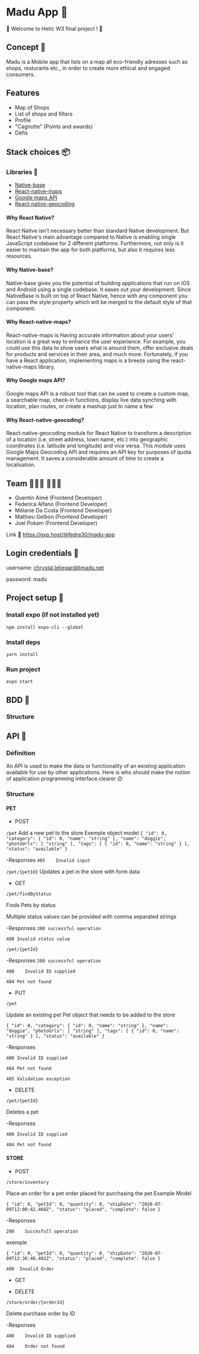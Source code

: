 # Madu App 🍃

🍃 Welcome to Hetic W3 final project ! 🥕

## Concept 🧐
Madu is a Mobile app that lists on a map all eco-friendly adresses such as shops, resturants etc., in order to create more ethical and engaged consumers.

## Features
* Map of Shops
* List of shops and filters
* Profile
* "Cagnotte" (Points and awards)
* Défis

## Stack choices 📦
### Libraries 📕
* [Native-base](https://nativebase.io)
* [React-native-maps](https://github.com/react-native-community/react-native-maps)
* [Google maps API](https://developers.google.com/maps/documentation)
* [React-native-geocoding](https://github.com/marlove/react-native-geocoding)


#### Why React Native?
 React Native isn't necessary better than standard Native development. But React Native's main advantage compared to Native is enabling single JavaScript codebase for 2 different platforms. Furthermore, not only is it easier to maintain the app for both platforms, but also it requires less resources.

#### Why Native-base?
 Native-base gives you the potential of building applications that run on iOS and Android using a single codebase. It eases out your development. Since NativeBase is built on top of React Native, hence with any component you can pass the style property which will be merged to the default style of that component.

#### Why React-native-maps?
 React-native-maps is Having accurate information about your users’ location is a great way to enhance the user experience. For example, you could use this data to show users what is around them, offer exclusive deals for products and services in their area, and much more. Fortunately, if you have a React application, implementing maps is a breeze using the react-native-maps library.

#### Why Google maps API?
 Google maps API is a robust tool that can be used to create a custom map, a searchable map, check-in functions, display live data synching with location, plan routes, or create a mashup just to name a few.

#### Why React-native-geocoding?
 React-native-geocoding module for React Native to transform a description of a location (i.e. street address, town name, etc.) into geographic coordinates (i.e. latitude and longitude) and vice versa. This module uses Google Maps Geocoding API and requires an API key for purposes of quota management. It saves a considerable amount of time to create a localisation.

## Team 👩🏻‍💻 👨🏻‍💻
- Quentin Aimé (Frontend Developer)
- Federica Alfano (Frontend Developer)
- Mélanie Da Costa (Frontend Developer)
- Mathieu Gelbon (Frontend Developer)
- Joel Pokam (Frontend Developer)

Link 🐼
https://exp.host/@fedre30/madu-app

## Login credentials 🔑
username: chrystal.leliegard@madu.net

password: madu

## Project setup 🚀

### Install expo (If not installed yet)
```npm install expo-cli --global```

### Install deps

```yarn install```

### Run project
```expo start```

## BDD 🧐

### Structure


## API 🧐

### Définition
An API is used to make the data or functionality of an existing application available for use by other applications. Here is who should make the notion of application programming interface clearer 😊

### Structure



#### PET

- POST

`/pet`
Add a new pet to the store
Exemple object model
  `{
  "id": 0,
  "category": {
    "id": 0,
    "name": "string"
  },
  "name": "doggie",
  "photoUrls": [
    "string"
  ],
  "tags": [
    {
      "id": 0,
      "name": "string"
    }
  ],
  "status": "available"
}`

-Responses 
`405 	Invalid input`

`/pet/{petId}`
Updates a pet in the store with form data

- GET 

`/pet/findByStatus`

Finds Pets by status

Multiple status values can be provided with comma separated strings

-Responses 
`200 successful operation`

`400 Invalid status value`

`/pet/{petId}`


-Responses 
`200 successful operation`

`400 	Invalid ID supplied`

`404 Pet not found` 	




- PUT

`/pet`

Update an existing pet
Pet object that needs to be added to the store

`{
  "id": 0,
  "category": {
    "id": 0,
    "name": "string"
  },
  "name": "doggie",
  "photoUrls": [
    "string"
  ],
  "tags": [
    {
      "id": 0,
      "name": "string"
    }
  ],
  "status": "available"
}`

-Responses 

`400 Invalid ID supplied`

`404 Pet not found`

`405 Validation exception`



- DELETE

`/pet/{petId}`

Deletes a pet

-Responses 

`400 Invalid ID supplied`

`404 Pet not found`


#### STORE 

- POST

`/store/inventory`

Place an order for a pet
order placed for purchasing the pet
Example Model

`{
  "id": 0,
  "petId": 0,
  "quantity": 0,
  "shipDate": "2020-07-09T12:00:42.460Z",
  "status": "placed",
  "complete": false
}`

-Responses 

`200 	Succesfull operation`

exemple

`{
  "id": 0,
  "petId": 0,
  "quantity": 0,
  "shipDate": "2020-07-09T12:36:48.492Z",
  "status": "placed",
  "complete": false
}`

`400  Invalid Order`

- GET

- DELETE

`/store/order/{orderId}`

Delete purchase order by ID

-Responses 

`400 	Invalid ID supplied`

`404 	Order not found`


	






